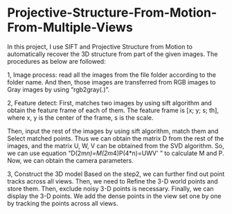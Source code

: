 # Projective-Structure-From-Motion-From-Multiple-Views
In this project, I use SIFT and Projective Structure from Motion to automatically recover the 3D structure from part of the given images. The procedures as below are followed:

1, Image process:
read all the images from the file folder according to the folder name. And then, those images are transferred from RGB images to Gray images by using “rgb2gray(.)”.

2, Feature detect:
First, matches two images by using sift algorithm and obtain the feature frame of each of them. The feature frame is [x; y; s; th], where x, y is the center of the frame, s is the scale.

Then, input the rest of the images by using sift algorithm, match them and Select matched points. Thus we can obtain the matrix D from the rest of the images, and the matrix U, W, V can be obtained from the SVD algorithm. So, we can use equation “D(2m*n)=M(2m*4)P(4*n)=UWV' ” to calculate M and P. Now, we can obtain the camera parameters.

3, Construct the 3D model
Based on the step2, we can further find out point tracks across all views. Then, we need to Refine the 3-D world points and store them. Then, exclude noisy 3-D points is necessary. Finally, we can display the 3-D points. We add the dense points in the view set one by one by tracking the points across all views.
